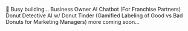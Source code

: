 🌱 Busy building...
Business Owner AI Chatbot (For Franchise Partners)
Donut Detective AI w/ Donut Tinder (Gamified Labeling of Good vs Bad Donuts for Marketing Managers)
more coming soon...
<!---
LachlanSonter/LachlanSonter is a ✨ special ✨ repository because its `README.md` (this file) appears on your GitHub profile.
You can click the Preview link to take a look at your changes.
--->
